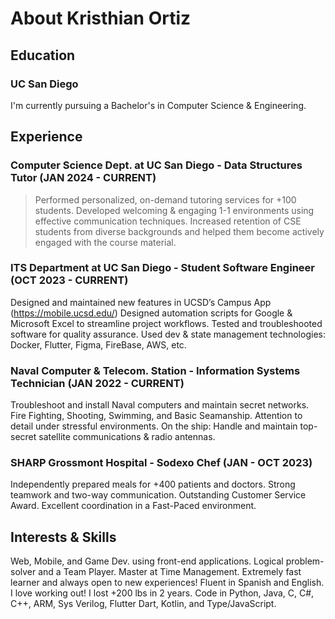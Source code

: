 [//]: <> (Include content that introduces who you are as a programmer and as a person)
[//]: <> (Include HEADINGS, Styling text, Quoting text, Quoting code, external links, section links, relative links [Link to another .md file or an image in your repo. If linking to an image, encode it as a regular link rather than an image], ordered and unordered lists, task lists)
# About Kristhian Ortiz
## Education
### UC San Diego
I'm currently pursuing a Bachelor's in Computer Science & Engineering.
## Experience
### Computer Science Dept. at UC San Diego - Data Structures Tutor               (JAN 2024 - CURRENT)
> Performed personalized, on-demand tutoring services for +100 students.
> Developed welcoming & engaging 1-1 environments using effective communication techniques. 
> Increased retention of CSE students from diverse backgrounds and helped them become actively engaged with the course material.
### ITS Department at UC San Diego - Student Software Engineer                    (OCT 2023 - CURRENT)
Designed and maintained new features in UCSD’s Campus App (https://mobile.ucsd.edu/)
Designed automation scripts for Google & Microsoft Excel to streamline project workflows.
Tested and troubleshooted software for quality assurance.
Used dev & state management technologies: Docker, Flutter, Figma, FireBase, AWS, etc.
### Naval Computer & Telecom. Station - Information Systems Technician           (JAN 2022 - CURRENT)
Troubleshoot and install Naval computers and maintain secret networks.
Fire Fighting, Shooting, Swimming, and Basic Seamanship.
Attention to detail under stressful environments.
On the ship: Handle and maintain top-secret satellite communications & radio antennas.
### SHARP Grossmont Hospital - Sodexo Chef                                                           (JAN - OCT 2023)
Independently prepared meals for +400 patients and doctors.
Strong teamwork and two-way communication.
Outstanding Customer Service Award.
Excellent coordination in a Fast-Paced environment.

## Interests & Skills
Web, Mobile, and Game Dev. using front-end applications.
Logical problem-solver and a Team Player.
Master at Time Management.
Extremely fast learner and always open to new experiences!
Fluent in Spanish and English.
I love working out! I lost +200 lbs in 2 years.
Code in Python, Java, C, C#, C++, ARM, Sys Verilog, Flutter Dart, Kotlin, and Type/JavaScript.

